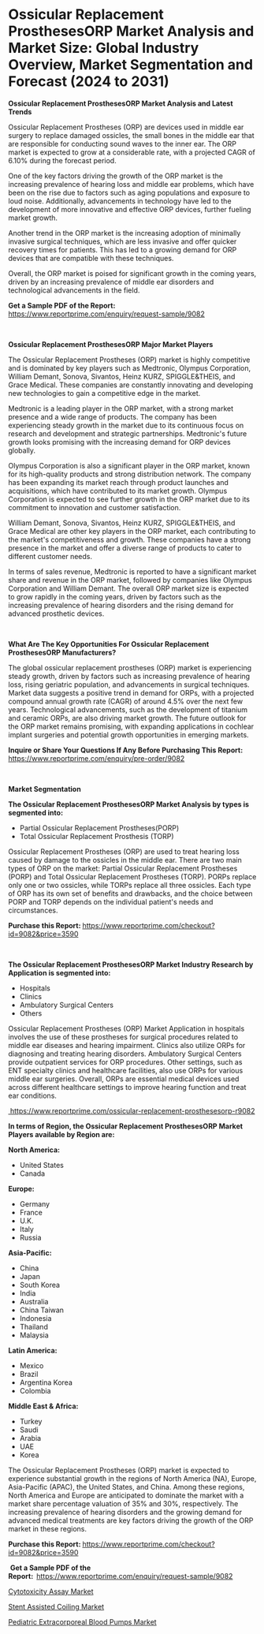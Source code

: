 <p><h1>Ossicular Replacement ProsthesesORP Market Analysis and Market Size: Global Industry Overview, Market Segmentation and Forecast (2024 to 2031)</h1></p><p><strong>Ossicular Replacement ProsthesesORP Market Analysis and Latest Trends</strong></p>
<p><p>Ossicular Replacement Prostheses (ORP) are devices used in middle ear surgery to replace damaged ossicles, the small bones in the middle ear that are responsible for conducting sound waves to the inner ear. The ORP market is expected to grow at a considerable rate, with a projected CAGR of 6.10% during the forecast period.</p><p>One of the key factors driving the growth of the ORP market is the increasing prevalence of hearing loss and middle ear problems, which have been on the rise due to factors such as aging populations and exposure to loud noise. Additionally, advancements in technology have led to the development of more innovative and effective ORP devices, further fueling market growth.</p><p>Another trend in the ORP market is the increasing adoption of minimally invasive surgical techniques, which are less invasive and offer quicker recovery times for patients. This has led to a growing demand for ORP devices that are compatible with these techniques.</p><p>Overall, the ORP market is poised for significant growth in the coming years, driven by an increasing prevalence of middle ear disorders and technological advancements in the field.</p></p>
<p><strong>Get a Sample PDF of the Report:&nbsp;</strong> <a href="https://www.reportprime.com/enquiry/request-sample/9082">https://www.reportprime.com/enquiry/request-sample/9082</a></p>
<p>&nbsp;</p>
<p><strong>Ossicular Replacement ProsthesesORP Major Market Players</strong></p>
<p><p>The Ossicular Replacement Prostheses (ORP) market is highly competitive and is dominated by key players such as Medtronic, Olympus Corporation, William Demant, Sonova, Sivantos, Heinz KURZ, SPIGGLE&THEIS, and Grace Medical. These companies are constantly innovating and developing new technologies to gain a competitive edge in the market.</p><p>Medtronic is a leading player in the ORP market, with a strong market presence and a wide range of products. The company has been experiencing steady growth in the market due to its continuous focus on research and development and strategic partnerships. Medtronic's future growth looks promising with the increasing demand for ORP devices globally.</p><p>Olympus Corporation is also a significant player in the ORP market, known for its high-quality products and strong distribution network. The company has been expanding its market reach through product launches and acquisitions, which have contributed to its market growth. Olympus Corporation is expected to see further growth in the ORP market due to its commitment to innovation and customer satisfaction.</p><p>William Demant, Sonova, Sivantos, Heinz KURZ, SPIGGLE&THEIS, and Grace Medical are other key players in the ORP market, each contributing to the market's competitiveness and growth. These companies have a strong presence in the market and offer a diverse range of products to cater to different customer needs.</p><p>In terms of sales revenue, Medtronic is reported to have a significant market share and revenue in the ORP market, followed by companies like Olympus Corporation and William Demant. The overall ORP market size is expected to grow rapidly in the coming years, driven by factors such as the increasing prevalence of hearing disorders and the rising demand for advanced prosthetic devices.</p></p>
<p>&nbsp;</p>
<p><strong>What Are The Key Opportunities For Ossicular Replacement ProsthesesORP Manufacturers?</strong></p>
<p><p>The global ossicular replacement prostheses (ORP) market is experiencing steady growth, driven by factors such as increasing prevalence of hearing loss, rising geriatric population, and advancements in surgical techniques. Market data suggests a positive trend in demand for ORPs, with a projected compound annual growth rate (CAGR) of around 4.5% over the next few years. Technological advancements, such as the development of titanium and ceramic ORPs, are also driving market growth. The future outlook for the ORP market remains promising, with expanding applications in cochlear implant surgeries and potential growth opportunities in emerging markets.</p></p>
<p><strong>Inquire or Share Your Questions If Any Before Purchasing This Report:</strong> <a href="https://www.reportprime.com/enquiry/pre-order/9082">https://www.reportprime.com/enquiry/pre-order/9082</a></p>
<p>&nbsp;</p>
<p><strong>Market Segmentation</strong></p>
<p><strong>The Ossicular Replacement ProsthesesORP Market Analysis by types is segmented into:</strong></p>
<p><ul><li>Partial Ossicular Replacement Prostheses(PORP)</li><li>Total Ossicular Replacement Prosthesis (TORP)</li></ul></p>
<p><p>Ossicular Replacement Prostheses (ORP) are used to treat hearing loss caused by damage to the ossicles in the middle ear. There are two main types of ORP on the market: Partial Ossicular Replacement Prostheses (PORP) and Total Ossicular Replacement Prostheses (TORP). PORPs replace only one or two ossicles, while TORPs replace all three ossicles. Each type of ORP has its own set of benefits and drawbacks, and the choice between PORP and TORP depends on the individual patient's needs and circumstances.</p></p>
<p><strong>Purchase this Report:&nbsp;</strong><a href="https://www.reportprime.com/checkout?id=9082&price=3590">https://www.reportprime.com/checkout?id=9082&price=3590</a></p>
<p>&nbsp;</p>
<p><strong>The Ossicular Replacement ProsthesesORP Market Industry Research by Application is segmented into:</strong></p>
<p><ul><li>Hospitals</li><li>Clinics</li><li>Ambulatory Surgical Centers</li><li>Others</li></ul></p>
<p><p>Ossicular Replacement Prostheses (ORP) Market Application in hospitals involves the use of these prostheses for surgical procedures related to middle ear diseases and hearing impairment. Clinics also utilize ORPs for diagnosing and treating hearing disorders. Ambulatory Surgical Centers provide outpatient services for ORP procedures. Other settings, such as ENT specialty clinics and healthcare facilities, also use ORPs for various middle ear surgeries. Overall, ORPs are essential medical devices used across different healthcare settings to improve hearing function and treat ear conditions.</p></p>
<p><a href="https://www.reportprime.com/ossicular-replacement-prosthesesorp-r9082">&nbsp;https://www.reportprime.com/ossicular-replacement-prosthesesorp-r9082</a></p>
<p><strong>In terms of Region, the Ossicular Replacement ProsthesesORP Market Players available by Region are:</strong></p>
<p>
    <p> <strong> North America: </strong>
        <ul>
            <li>United States</li>
            <li>Canada</li>
        </ul>
        </p> 
    <p> <strong> Europe: </strong>
        <ul>
            <li>Germany</li>
            <li>France</li>
            <li>U.K.</li>
            <li>Italy</li>
            <li>Russia</li>
        </ul>
        </p> 
    <p> <strong> Asia-Pacific: </strong>
        <ul>
            <li>China</li>
            <li>Japan</li>
            <li>South Korea</li>
            <li>India</li>
            <li>Australia</li>
            <li>China Taiwan</li>
            <li>Indonesia</li>
            <li>Thailand</li>
            <li>Malaysia</li>
        </ul>
        </p> 
    <p> <strong> Latin America: </strong>
        <ul>
            <li>Mexico</li>
            <li>Brazil</li>
            <li>Argentina Korea</li>
            <li>Colombia</li>
        </ul>
        </p> 
    <p> <strong> Middle East & Africa: </strong>
        <ul>
            <li>Turkey</li>
            <li>Saudi</li>
            <li>Arabia</li>
            <li>UAE</li>
            <li>Korea</li>
        </ul>
    </p>
    </p>
<p><p>The Ossicular Replacement Prostheses (ORP) market is expected to experience substantial growth in the regions of North America (NA), Europe, Asia-Pacific (APAC), the United States, and China. Among these regions, North America and Europe are anticipated to dominate the market with a market share percentage valuation of 35% and 30%, respectively. The increasing prevalence of hearing disorders and the growing demand for advanced medical treatments are key factors driving the growth of the ORP market in these regions.</p></p>
<p><strong>Purchase this Report: </strong><a href="https://www.reportprime.com/checkout?id=9082&price=3590">https://www.reportprime.com/checkout?id=9082&price=3590</a></p>
<p>&nbsp;<strong>Get a Sample PDF of the Report:&nbsp;&nbsp;</strong><a href="https://www.reportprime.com/enquiry/request-sample/9082">https://www.reportprime.com/enquiry/request-sample/9082</a></p>
<p><strong></strong></p>
<p><p><a href="https://view.publitas.com/reportprime-1/cytotoxicity-assay-market-global-market-share-and-ranking-overall-sales-and-demand-forecast-2024-2031/">Cytotoxicity Assay Market</a></p><p><a href="https://github.com/jahid123ahm/Market-Research-Report-List-1/blob/main/stent-assisted-coiling-market.md">Stent Assisted Coiling Market</a></p><p><a href="https://github.com/riwar777/Market-Research-Report-List-1/blob/main/pediatric-extracorporeal-blood-pumps-market.md">Pediatric Extracorporeal Blood Pumps Market</a></p></p>